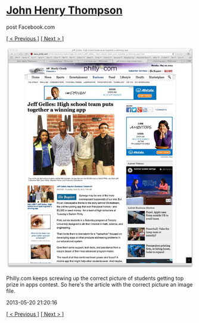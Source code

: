# [John Henry Thompson](../README.md)
post Facebook.com

[[ < Previous ]](2013-07-03-2.md) [[ Next > ]](2013-05-07-1.md)

[![](../media/2013-05-20/Timeline-Photos-Philly-com-keeps-screwing-up-the-correct-picture.jpg)](../README.md)

Philly.com keeps screwing up the correct picture of students getting top prize in apps contest. So here's the article with the correct picture an image file.

2013-05-20 21:20:16

[[ < Previous ]](2013-07-03-2.md) [[ Next > ]](2013-05-07-1.md)